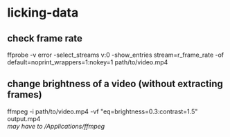 # licking-data
## check frame rate 
ffprobe -v error -select_streams v:0 -show_entries stream=r_frame_rate -of default=noprint_wrappers=1:nokey=1 path/to/video.mp4
## change brightness of a video (without extracting frames)  
ffmpeg -i path/to/video.mp4 -vf "eq=brightness=0.3:contrast=1.5" output.mp4  
*may have to /Applications/ffmpeg*
 
